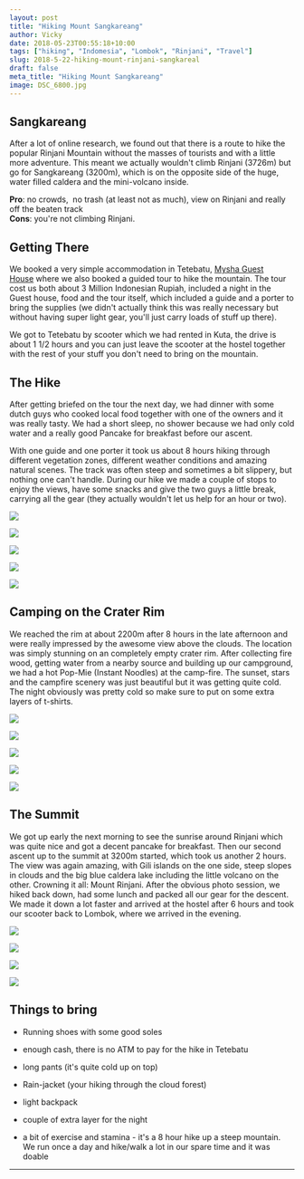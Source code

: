 ```yaml
---
layout: post
title: "Hiking Mount Sangkareang"
author: Vicky
date: 2018-05-23T00:55:18+10:00
tags: ["hiking", "Indomesia", "Lombok", "Rinjani", "Travel"]
slug: 2018-5-22-hiking-mount-rinjani-sangkareal
draft: false
meta_title: "Hiking Mount Sangkareang"
image: DSC_6800.jpg
---
```


## Sangkareang

After a lot of online research, we found out that there is a route to hike the popular Rinjani Mountain without the masses of tourists and with a little more adventure. This meant we actually wouldn't climb Rinjani (3726m) but go for Sangkareang (3200m), which is on the opposite side of the huge, water filled caldera and the mini-volcano inside.

**Pro**: no crowds,  no trash (at least not as much), view on Rinjani and really off the beaten track  
**Cons**: you're not climbing Rinjani.

## Getting There

We booked a very simple accommodation in Tetebatu, [Mysha Guest House](https://www.google.de/maps/place/Mysha+Guest+house/@-8.5580672,116.4237891,17z/data=!3m1!4b1!4m7!3m6!1s0x2dcc355135c5031f:0x63381d9b349c0c69!5m1!1s2018-05-27!8m2!3d-8.5580672!4d116.4259778) where we also booked a guided tour to hike the mountain. The tour cost us both about 3 Million Indonesian Rupiah, included a night in the Guest house, food and the tour itself, which included a guide and a porter to bring the supplies (we didn't actually think this was really necessary but without having super light gear, you'll just carry loads of stuff up there).

We got to Tetebatu by scooter which we had rented in Kuta, the drive is about 1 1/2 hours and you can just leave the scooter at the hostel together with the rest of your stuff you don't need to bring on the mountain.

## The Hike

After getting briefed on the tour the next day, we had dinner with some dutch guys who cooked local food together with one of the owners and it was really tasty. We had a short sleep, no shower because we had only cold water and a really good Pancake for breakfast before our ascent.

With one guide and one porter it took us about 8 hours hiking through different vegetation zones, different weather conditions and amazing natural scenes. The track was often steep and sometimes a bit slippery, but nothing one can't handle. During our hike we made a couple of stops to enjoy the views, have some snacks and give the two guys a little break, carrying all the gear (they actually wouldn't let us help for an hour or two).

![](./DSC_7016.jpg)

![](./DSC_6764.jpg)

![](./DSC_6773.jpg)

![](./DSC_6774.jpg)

![](./DSC_6782.jpg)

## Camping on the Crater Rim

We reached the rim at about 2200m after 8 hours in the late afternoon and were really impressed by the awesome view above the clouds. The location was simply stunning on an completely empty crater rim. After collecting fire wood, getting water from a nearby source and building up our campground, we had a hot Pop-Mie (Instant Noodles) at the camp-fire. The sunset, stars and the campfire scenery was just beautiful but it was getting quite cold. The night obviously was pretty cold so make sure to put on some extra layers of t-shirts.

![](./DSC_6800.jpg)

![](./DSC_6848.jpg)

![](./DSC_6825.jpg)

![](./DSC_6834.jpg)

![](./DSC_6865.jpg)

## The Summit

We got up early the next morning to see the sunrise around Rinjani which was quite nice and got a decent pancake for breakfast. Then our second ascent up to the summit at 3200m started, which took us another 2 hours. The view was again amazing, with Gili islands on the one side, steep slopes in clouds and the big blue caldera lake including the little volcano on the other. Crowning it all: Mount Rinjani. After the obvious photo session, we hiked back down, had some lunch and packed all our gear for the descent. We made it down a lot faster and arrived at the hostel after 6 hours and took our scooter back to Lombok, where we arrived in the evening.

![](./DSC_6933.jpg)

![](./DSC_6951.jpg)

![](./DSC_6943.jpg)

![](./DSC_6990.jpg)

## Things to bring

*   Running shoes with some good soles
    
*   enough cash, there is no ATM to pay for the hike in Tetebatu
    
*   long pants (it's quite cold up on top)
    
*   Rain-jacket (your hiking through the cloud forest)
    
*   light backpack
    
*   couple of extra layer for the night
    
*   a bit of exercise and stamina - it's a 8 hour hike up a steep mountain. We run once a day and hike/walk a lot in our spare time and it was doable
    

* * *